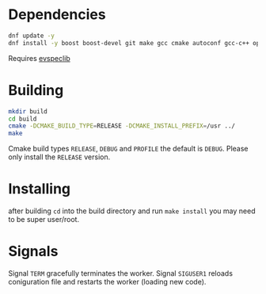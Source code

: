 

# Dependencies
```bash
dnf update -y
dnf install -y boost boost-devel git make gcc cmake autoconf gcc-c++ openssl curl firewalld vim postgres-devel hiredis-devel libuv libuv-devel

```
Requires [evspeclib](../evaluator_spec_lib/README.md)



# Building
```bash
mkdir build
cd build
cmake -DCMAKE_BUILD_TYPE=RELEASE -DCMAKE_INSTALL_PREFIX=/usr ../ 
make
```
Cmake build types `RELEASE`, `DEBUG` and `PROFILE` the default is `DEBUG`. Please only install the `RELEASE` version.



# Installing
after building `cd` into the build directory and run `make install` you may need to be super user/root.


# Signals
Signal `TERM` gracefully terminates the worker.
Signal `SIGUSER1` reloads coniguration file and restarts the worker (loading new code).

